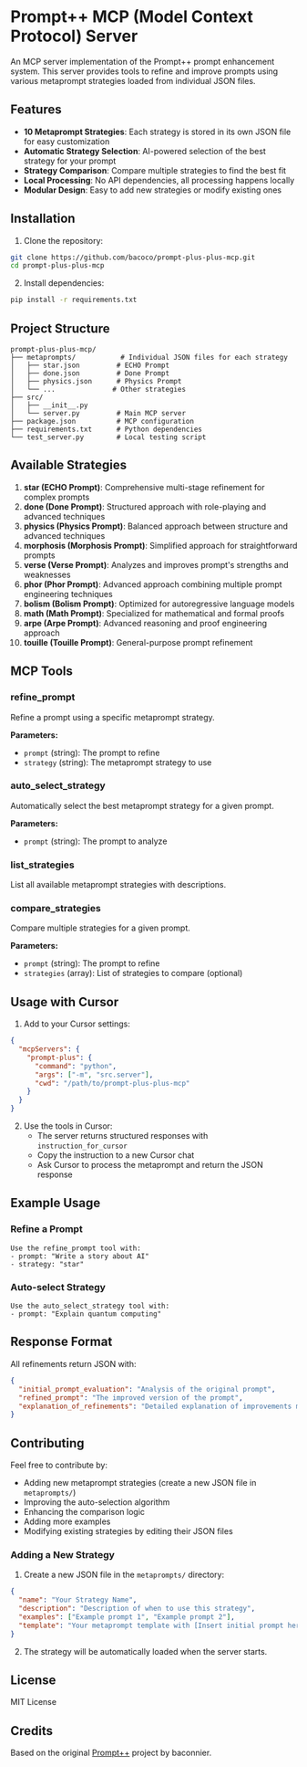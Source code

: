 # Prompt++ MCP (Model Context Protocol) Server

An MCP server implementation of the Prompt++ prompt enhancement system. This server provides tools to refine and improve prompts using various metaprompt strategies loaded from individual JSON files.

## Features

- **10 Metaprompt Strategies**: Each strategy is stored in its own JSON file for easy customization
- **Automatic Strategy Selection**: AI-powered selection of the best strategy for your prompt
- **Strategy Comparison**: Compare multiple strategies to find the best fit
- **Local Processing**: No API dependencies, all processing happens locally
- **Modular Design**: Easy to add new strategies or modify existing ones

## Installation

1. Clone the repository:
```bash
git clone https://github.com/bacoco/prompt-plus-plus-mcp.git
cd prompt-plus-plus-mcp
```

2. Install dependencies:
```bash
pip install -r requirements.txt
```

## Project Structure

```
prompt-plus-plus-mcp/
├── metaprompts/           # Individual JSON files for each strategy
│   ├── star.json         # ECHO Prompt
│   ├── done.json         # Done Prompt
│   ├── physics.json      # Physics Prompt
│   └── ...              # Other strategies
├── src/
│   ├── __init__.py
│   └── server.py         # Main MCP server
├── package.json          # MCP configuration
├── requirements.txt      # Python dependencies
└── test_server.py        # Local testing script
```

## Available Strategies

1. **star (ECHO Prompt)**: Comprehensive multi-stage refinement for complex prompts
2. **done (Done Prompt)**: Structured approach with role-playing and advanced techniques
3. **physics (Physics Prompt)**: Balanced approach between structure and advanced techniques
4. **morphosis (Morphosis Prompt)**: Simplified approach for straightforward prompts
5. **verse (Verse Prompt)**: Analyzes and improves prompt's strengths and weaknesses
6. **phor (Phor Prompt)**: Advanced approach combining multiple prompt engineering techniques
7. **bolism (Bolism Prompt)**: Optimized for autoregressive language models
8. **math (Math Prompt)**: Specialized for mathematical and formal proofs
9. **arpe (Arpe Prompt)**: Advanced reasoning and proof engineering approach
10. **touille (Touille Prompt)**: General-purpose prompt refinement

## MCP Tools

### refine_prompt
Refine a prompt using a specific metaprompt strategy.

**Parameters:**
- `prompt` (string): The prompt to refine
- `strategy` (string): The metaprompt strategy to use

### auto_select_strategy
Automatically select the best metaprompt strategy for a given prompt.

**Parameters:**
- `prompt` (string): The prompt to analyze

### list_strategies
List all available metaprompt strategies with descriptions.

### compare_strategies
Compare multiple strategies for a given prompt.

**Parameters:**
- `prompt` (string): The prompt to refine
- `strategies` (array): List of strategies to compare (optional)

## Usage with Cursor

1. Add to your Cursor settings:
```json
{
  "mcpServers": {
    "prompt-plus": {
      "command": "python",
      "args": ["-m", "src.server"],
      "cwd": "/path/to/prompt-plus-plus-mcp"
    }
  }
}
```

2. Use the tools in Cursor:
   - The server returns structured responses with `instruction_for_cursor`
   - Copy the instruction to a new Cursor chat
   - Ask Cursor to process the metaprompt and return the JSON response

## Example Usage

### Refine a Prompt
```
Use the refine_prompt tool with:
- prompt: "Write a story about AI"
- strategy: "star"
```

### Auto-select Strategy
```
Use the auto_select_strategy tool with:
- prompt: "Explain quantum computing"
```

## Response Format

All refinements return JSON with:
```json
{
  "initial_prompt_evaluation": "Analysis of the original prompt",
  "refined_prompt": "The improved version of the prompt",
  "explanation_of_refinements": "Detailed explanation of improvements made"
}
```

## Contributing

Feel free to contribute by:
- Adding new metaprompt strategies (create a new JSON file in `metaprompts/`)
- Improving the auto-selection algorithm
- Enhancing the comparison logic
- Adding more examples
- Modifying existing strategies by editing their JSON files

### Adding a New Strategy

1. Create a new JSON file in the `metaprompts/` directory:
```json
{
  "name": "Your Strategy Name",
  "description": "Description of when to use this strategy",
  "examples": ["Example prompt 1", "Example prompt 2"],
  "template": "Your metaprompt template with [Insert initial prompt here] placeholder"
}
```

2. The strategy will be automatically loaded when the server starts.

## License

MIT License

## Credits

Based on the original [Prompt++](https://huggingface.co/spaces/baconnier/prompt-plus-plus) project by baconnier.